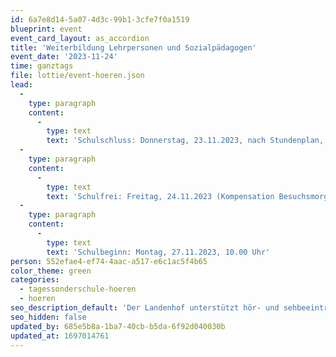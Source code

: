 ```yaml
---
id: 6a7e8d14-5a07-4d3c-99b1-3cfe7f0a1519
blueprint: event
event_card_layout: as_accordion
title: 'Weiterbildung Lehrpersonen und Sozialpädagogen'
event_date: '2023-11-24'
time: ganztags
file: lottie/event-hoeren.json
lead:
  -
    type: paragraph
    content:
      -
        type: text
        text: 'Schulschluss: Donnerstag, 23.11.2023, nach Stundenplan, spätestens um 16.00 Uhr'
  -
    type: paragraph
    content:
      -
        type: text
        text: 'Schulfrei: Freitag, 24.11.2023 (Kompensation Besuchsmorgen und Elternweihnacht)'
  -
    type: paragraph
    content:
      -
        type: text
        text: 'Schulbeginn: Montag, 27.11.2023, 10.00 Uhr'
person: 552efae4-ef74-4aac-a517-e6c1ac5f4b65
color_theme: green
categories:
  - tagessonderschule-hoeren
  - hoeren
seo_description_default: 'Der Landenhof unterstützt hör- und sehbeeinträchtigte Kinder & Jugendliche in ihrem selbstbestimmten Leben durch Förderung ihrer Fähigkeiten & Entwicklung'
seo_hidden: false
updated_by: 685e5b8a-1ba7-40cb-b5da-6f92d040030b
updated_at: 1697014761
---
```

